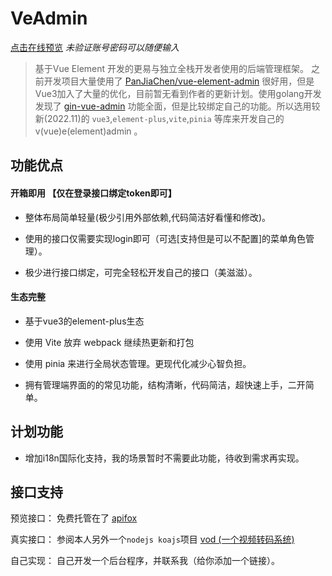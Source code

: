 # VeAdmin

[点击在线预览](https://penndev.github.io/veadmin) _未验证账号密码可以随便输入_

> 基于Vue Element 开发的更易与独立全栈开发者使用的后端管理框架。
之前开发项目大量使用了 [PanJiaChen/vue-element-admin](https://github.com/PanJiaChen/vue-element-admin)  很好用，但是Vue3加入了大量的优化，目前暂无看到作者的更新计划。使用golang开发发现了 [gin-vue-admin](https://github.com/flipped-aurora/gin-vue-admin) 功能全面，但是比较绑定自己的功能。所以选用较新(2022.11)的 `vue3`,`element-plus`,`vite`,`pinia` 等库来开发自己的v(vue)e(element)admin 。



## 功能优点

#### 开箱即用 【仅在登录接口绑定token即可】

- 整体布局简单轻量(极少引用外部依赖,代码简洁好看懂和修改)。

- 使用的接口仅需要实现login即可（可选[支持但是可以不配置]的菜单角色管理）。

- 极少进行接口绑定，可完全轻松开发自己的接口（美滋滋）。

#### 生态完整

- 基于vue3的element-plus生态

- 使用 Vite 放弃 webpack 继续热更新和打包

- 使用 pinia 来进行全局状态管理。更现代化减少心智负担。

- 拥有管理端界面的的常见功能，结构清晰，代码简洁，超快速上手，二开简单。

## 计划功能

- 增加i18n国际化支持，我的场景暂时不需要此功能，待收到需求再实现。


## 接口支持

预览接口： 免费托管在了 [apifox](https://www.apifox.com)

真实接口： 参阅本人另外一个`nodejs koajs`项目 [vod (一个视频转码系统) ](https://github.com/penndev/vod)

自己实现： 自己开发一个后台程序，并联系我（给你添加一个链接）。